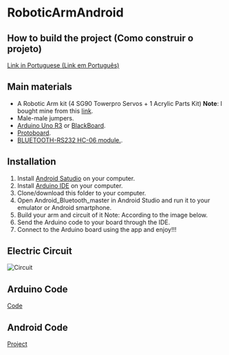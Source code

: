 # RoboticArmAndroid

## How to build the project (Como construir o projeto)

[Link in Portuguese (Link em Português)](https://lfcodes.wordpress.com/2016/11/27/braco-robotico-controlado-por-android/)

## Main materials

- A Robotic Arm kit (4 SG90 Towerpro Servos + 1 Acrylic Parts Kit) **Note**: I bought mine from this [link](http://produto.mercadolivre.com.br/MLB-700209125-kit-braco-robotico-acrilico-4-servos-parafusos-arduino-_JM).
- Male-male jumpers.
- [Arduino Uno R3](https://www.robocore.net/loja/produtos/arduino-uno-r3.html) or [BlackBoard](https://www.robocore.net/loja/produtos/arduino-blackboard.html).
- [Protoboard](http://produto.mercadolivre.com.br/MLB-732129013-protoboard-830-furos-arduino-pic-_JM).
- [BLUETOOTH-RS232 HC-06 module.](http://produto.mercadolivre.com.br/MLB-711723594-modulo-bluetooth-rs232-para-arduino-hc-06-robotica-_JM).

## Installation

1. Install [Android Satudio](https://developer.android.com/studio/index.html?hl=pt-br) on your computer.
2. Install [Arduino IDE](https://www.arduino.cc/en/main/software) on your computer.
3. Clone/download this folder to your computer.
4. Open Android_Bluetooth_master in Android Studio and run it to your emulator or Android smartphone.
5. Build your arm and circuit of it Note: According to the image below.
6. Send the Arduino code to your board through the IDE.
7. Connect to the Arduino board using the app and enjoy!!!

## Electric Circuit

![Circuit](https://github.com/lflimeira/RoboticArmAndroid/blob/master/imgs/circuit.jpg)

## Arduino Code

[Code](https://github.com/lflimeira/RoboticArmAndroid/blob/master/arduino_arm_with_bluetooth/arduino_arm_with_bluetooth.ino)

## Android Code

[Project](https://github.com/lflimeira/RoboticArmAndroid/tree/master/Android_Bluetooth_master)
